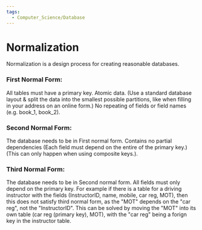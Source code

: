 ```yaml
---
tags:
  - Computer_Science/Database
---
```

# Normalization
Normalization is a design process for creating reasonable databases.

### First Normal Form:
All tables must have a primary key.
Atomic data. (Use a standard database layout & split the data into the smallest possible partitions, like when filling in your address on an online form.)
No repeating of fields or field names (e.g. book_1, book_2).

### Second Normal Form:
The database needs to be in First normal form.
Contains no partial dependencies (Each field must depend on the entire of the primary key.) (This can only happen when using composite keys.).

### Third Normal Form:
The database needs to be in Second normal form.
All fields must only depend on the primary key.
For example if there is a table for a driving instructor with the fields (InstructorID, name, mobile, car reg, MOT), then this does not satisfy third normal form, as the "MOT" depends on the "car reg", not the "InstructorID". This can be solved by moving the "MOT" into its own table (car reg (primary key), MOT), with the "car reg" being a forign key in the instructor table.